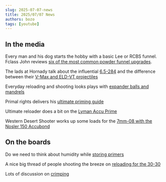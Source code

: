 ```yaml
---
slug: 2025-07-07-news
title: 2025/07/07 News
authors: bozo
tags: [youtube]
---
```


<h2>In the media</h2>

Every man and his dog starts the hobby with a basic Lee or RCBS funnel. Fclass John reviews 
[six of the most common powder funnel upgrades](https://www.youtube.com/watch?v=9iTF9wEiOZI).

The lads at Hornady talk about the influential [6.5-284](https://www.youtube.com/watch?v=hGKhC8OGyKM) and the 
difference between their [V-Max and ELD-VT projectiles](https://www.youtube.com/watch?v=QXaUvjurS3Q)

Everyday reloading and shooting looks plays with [expander balls and mandrels](https://www.youtube.com/watch?v=9_s1yRBjp0o)

Primal rights delivers his [ultimate priming guide](https://www.youtube.com/watch?v=-PvCjCsOOuo)

Ultimate reloader does a bit on the [Lyman Accu Prime](https://www.youtube.com/watch?v=zEe7iBwhs60)

Western Desert Shooter works up some loads for the [7mm-08 with the Nosler 150 Accubond](https://www.youtube.com/watch?v=vFuTZ1L4xmk) 


<h2>On the boards</h2>

Do we need to think about humidity while [storing primers](https://enoughgun.com/forum/viewtopic.php?f=3&t=19441&sid=349236bfb17a35a4b37242d14cd6c5ce)

A nice big thread of people shooting the breeze on [reloading for the 30-30](https://www.thehighroad.org/index.php?threads/30-30-load-development-and-casual-observations.914020/)

Lots of discussion on [crimping](https://www.reddit.com/r/reloading/)

<!-- truncate -->
